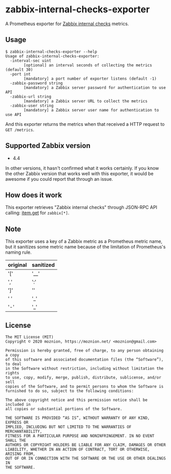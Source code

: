 # zabbix-internal-checks-exporter

A Prometheus exporter for [Zabbix internal checks](https://www.zabbix.com/documentation/current/manual/config/items/itemtypes/internal) metrics.

## Usage

```
$ zabbix-internal-checks-exporter --help
Usage of zabbix-internal-checks-exporter:
  -interval-sec uint
        [optional] an interval seconds of collecting the metrics (default 30)
  -port int
        [mandatory] a port number of exporter listens (default -1)
  -zabbix-password string
        [mandatory] a Zabbix server password for authentication to use API
  -zabbix-url string
        [mandatory] a Zabbix server URL to collect the metrics
  -zabbix-user string
        [mandatory] a Zabbix server user name for authentication to use API
```

And this exporter returns the metrics when that received a HTTP request to `GET /metrics`.

## Supported Zabbix version

- 4.4

In other versions, it hasn't confirmed what it works certainly. If you know the other Zabbix version that works well with this exporter, it would be awesome if you could report that through an issue.

## How does it work

This exporter retrieves "Zabbix internal checks" through JSON-RPC API calling: [item.get](https://www.zabbix.com/documentation/current/manual/api/reference/item/get) for `zabbix[*]`.

## Note

This exporter uses a key of a Zabbix metric as a Prometheus metric name, but it sanitizes some metric name because of the limitation of Prometheus's naming rule.

|original|sanitized|
|--------|---------|
| '['    | '\_\_'  |
| ','    | ':'     |
| ']'    | ''      |
| ' '    | '\_'    |
| '-'    | '\_'    |

## License

```
The MIT License (MIT)
Copyright © 2020 moznion, https://moznion.net/ <moznion@gmail.com>

Permission is hereby granted, free of charge, to any person obtaining a copy
of this software and associated documentation files (the “Software”), to deal
in the Software without restriction, including without limitation the rights
to use, copy, modify, merge, publish, distribute, sublicense, and/or sell
copies of the Software, and to permit persons to whom the Software is
furnished to do so, subject to the following conditions:

The above copyright notice and this permission notice shall be included in
all copies or substantial portions of the Software.

THE SOFTWARE IS PROVIDED “AS IS”, WITHOUT WARRANTY OF ANY KIND, EXPRESS OR
IMPLIED, INCLUDING BUT NOT LIMITED TO THE WARRANTIES OF MERCHANTABILITY,
FITNESS FOR A PARTICULAR PURPOSE AND NONINFRINGEMENT. IN NO EVENT SHALL THE
AUTHORS OR COPYRIGHT HOLDERS BE LIABLE FOR ANY CLAIM, DAMAGES OR OTHER
LIABILITY, WHETHER IN AN ACTION OF CONTRACT, TORT OR OTHERWISE, ARISING FROM,
OUT OF OR IN CONNECTION WITH THE SOFTWARE OR THE USE OR OTHER DEALINGS IN
THE SOFTWARE.
```

